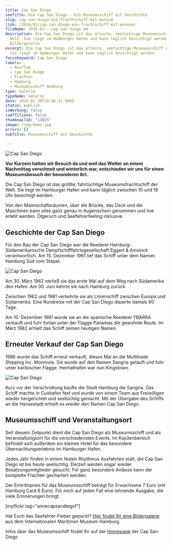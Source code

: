 ```yaml
---
title: Cap San Diego
seoTitle: Die Cap San Diego - Ein Museumsschiff mit Geschichte
slug: cap-san-diego-ein-frachtschiff-mit-museum
link: /2016/01/cap-san-diego-ein-frachtschiff-mit-museum/
fileName: 2016-01---cap-san-diego.md
description: Die Cap San Diego ist das älteste, seetüchtige Museumsschiff der
  Welt. Sie liegt im Hamburger Hafen und kann täglich besichtigt werden -
  Bildergalerie
excerpt: Die Cap San Diego ist das älteste, seetüchtige Museumsschiff der Welt.
  Sie liegt im Hamburger Hafen und kann täglich besichtigt werden.
focusKeyword: Cap San Diego
labels:
  - Ausflug
  - Cap San Diego
  - Frachter
  - Hamburg
  - Museumsschiff Hamburg
type: Galerie
typeName: Galerie
date: 2016-01-30T10:06:21.000Z
status: publish
isWerbung: false
isAffiliate: false
thumbnailId: "13815"
image: /img/demo.jpg
errors: []
subTitle: Museumsschiff mit Geschichte
  
---
```


![Cap San Diego](http://cardamonchai.com/wp-content/uploads/2016/01/24595510421_0b3d33820b_z.jpg "Entdeckungstour auf der Cap San Diego")

**Vor Kurzem hatten wir Besuch da und weil das Wetter an einem Nachmittag
verschneit und winterlich war, entschieden wir uns für einen Museumsbesuch der
besonderen Art.**

Die Cap San Diego ist das größte, fahrtüchtige Museumsfrachtschiff der Welt. Sie
liegt im Hamburger Hafen und kann täglich zwischen 10 und 18 Uhr besichtigt
werden.

Von den Mannschaftsräumen, über die Brücke, das Deck und die Maschinen kann
alles ganz genau in Augenschein genommen und live erlebt werden. Ölgeruch und
Seefahrerfeeling inklusive.

## Geschichte der Cap San Diego

Für den Bau der Cap San Diego war die Reederei Hamburg-Südamerikanische
Dampfschifffahrtsgesellschaft Eggert &amp; Amsinck verantwortlich. Am 15.
Dezember 1961 lief das Schiff unter dem Namen Hamburg Süd vom Stapel.

![Cap San Diego](http://cardamonchai.com/wp-content/uploads/2016/01/24393517750_8b02aa5876_z.jpg "So groß!")

Am 30. März 1962 verließ sie das erste Mal auf dem Weg nach Südamerika den
Hafen. Am 30. Juni kehrte sie nach Hamburg zurück.

Zwischen 1962 und 1981 verkehrte sie als Linienschiff zwischen Europa und
Südamerika. Eine Rundreise mit der Cap San Diego dauerte damals 60 Tage.

Am 10. Dezember 1981 wurde sie an die spanische Reederei YBARRA verkauft und
fuhr fortan unter der Flagge Panamas die gewohnte Route. Im März 1982 erhielt
das Schiff seinen heutigen Namen.

## Erneuter Verkauf der Cap San Diego

1986 wurde das Schiff erneut verkauft, dieses Mal an die Multitrade Shipping
Inc. Monrovia. Sie wurde auf den Namen Sangria getauft und fuhr unter
karibischer Flagge. Heimathafen war nun Kingstown.

![Cap San Diego](http://cardamonchai.com/wp-content/uploads/2016/01/24060686614_6a2777df81_z.jpg "Schraube")

Kurz vor der Verschrottung kaufte die Stadt Hamburg die Sangria. Das Schiff
machte in Cuxhafen fest und wurde von einem Team aus Freiwilligen wieder
hergerichtet und seetüchtig gemacht. Mit der Übergabe des Schiffs an die
Hansestadt erhielt es wieder den Namen Cap San Diego.

## Museumsschiff und Veranstaltungsort

Seit diesem Zeitpunkt dient die Cap San Diego als Museumsschiff und als
Veranstaltungsort für die verschiedensten Events. Im Kajütenbereich befindet
sich außerdem ein kleines Hotel für das besondere Übernachtungserlebnis im
Hamburger Hafen.

Jedes Jahr finden in einem festen Rhythmus Ausfahrten statt, die Cap San Diego
ist bis heute seetüchtig. Derzeit werden sogar wieder Besatzungsmitglieder
gesucht. Für ganz besondere Anlässe kann der komplette Frachter gechartert
werden.

Der Eintrittspreis für das Museumsschiff beträgt für Erwachsene 7 Euro (mit
Hamburg Card 6 Euro). Für mich auf jeden Fall eine lohnende Ausgabe, die viele
Erinnerungen bringt.

[myflickr tag="annecapsandiego1"]

Hat Euch das Seefahrer-Fieber gepackt?
[Hier findet Ihr eine Bildergalerie](/2016/01/das-internationale-maritime-museum-hamburg/)
aus dem Internationalen Maritimen Museum Hamburg.

Infos über das Museumsschiff findet Ihr auf der
[Homepage](http://www.capsandiego.de/) der Cap San Diego

  